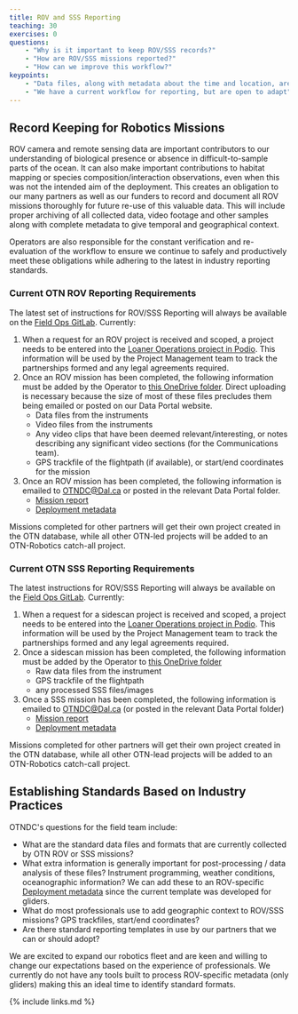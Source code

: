 ```yaml
---
title: ROV and SSS Reporting
teaching: 30
exercises: 0
questions:
    - "Why is it important to keep ROV/SSS records?"
    - "How are ROV/SSS missions reported?"
    - "How can we improve this workflow?"
keypoints:
    - "Data files, along with metadata about the time and location, are needed for each mission"
    - "We have a current workflow for reporting, but are open to adapt"
---
```

## Record Keeping for Robotics Missions

ROV camera and remote sensing data are important contributors to our understanding of biological presence or absence in difficult-to-sample parts of the ocean. It can also make important contributions to habitat mapping or species composition/interaction observations, even when this was not the intended aim of the deployment. This creates an obligation to our many partners as well as our funders to record and document all ROV missions thoroughly for future re-use of this valuable data. This will include proper archiving of all collected data, video footage and other samples along with complete metadata to give temporal and geographical context.

Operators are also responsible for the constant verification and re-evaluation of the workflow to ensure we continue to safely and productively meet these obligations while adhering to the latest in industry reporting standards.

### Current OTN ROV Reporting Requirements

The latest set of instructions for ROV/SSS Reporting will always be available on the [Field Ops GitLab](https://gitlab.oceantrack.org/otnfield/OTN_Field_Ops/-/wikis/ROV%20and%20SSS%20Reporting). Currently:


1. When a request for an ROV project is received and scoped, a project needs to be entered into the [Loaner Operations project in Podio](https://podio.com/ocean-tracking-network-new/operations/apps/robotics-projects). This information will be used by the Project Management team to track the partnerships formed and any legal agreements required.
2.  Once an ROV mission has been completed, the following information must be added by the Operator to [this OneDrive folder](https://dalu-my.sharepoint.com/:f:/g/personal/otndc_dal_ca/EnneuV4kB1hIlIIoeL1TbE0BAZH9OsCR--ClfC4u3SMffA?e=70KJFN). Direct uploading is necessary because the size of most of these files precludes them being emailed or posted on our Data Portal website.
	- Data files from the instruments
	- Video files from the instruments
	- Any video clips that have been deemed relevant/interesting, or notes describing any significant video sections (for the Communications team).
	- GPS trackfile of the flightpath (if available), or start/end coordinates for the mission
3. Once an ROV mission has been completed, the following information is emailed to OTNDC@Dal.ca or posted in the relevant Data Portal folder.
	- [Mission report](https://members.oceantrack.org/data/data-collection/otn-mission-report.xls)
	- [Deployment metadata](https://members.oceantrack.org/data/data-collection/otn-glider-deployment-metadata-data-sheet-v2.xlsx)

Missions completed for other partners will get their own project created in the OTN database, while all other OTN-led projects will be added to an OTN-Robotics catch-all project.

### Current OTN SSS Reporting Requirements

The latest instructions for ROV/SSS Reporting will always be available on the [Field Ops GitLab](https://gitlab.oceantrack.org/otnfield/OTN_Field_Ops/-/wikis/ROV%20and%20SSS%20Reporting). Currently:

1. When a request for a sidescan project is received and scoped, a project needs to be entered into the [Loaner Operations project in Podio](https://podio.com/ocean-tracking-network-new/operations/apps/robotics-projects). This information will be used by the Project Management team to track the partnerships formed and any legal agreements required.
2. Once a sidescan mission has been completed, the following information must be added by the Operator to [this OneDrive folder](https://dalu-my.sharepoint.com/:f:/g/personal/otndc_dal_ca/EnneuV4kB1hIlIIoeL1TbE0BAZH9OsCR--ClfC4u3SMffA?e=70KJFN)
	- Raw data files from the instrument
	- GPS trackfile of the flightpath
	- any processed SSS files/images
3. Once a SSS mission has been completed, the following information is emailed to OTNDC@Dal.ca (or posted in the relevant Data Portal folder)
	- [Mission report](https://members.oceantrack.org/data/data-collection/otn-mission-report.xls)
	- [Deployment metadata](https://members.oceantrack.org/data/data-collection/otn-glider-deployment-metadata-data-sheet-v2.xlsx)

Missions completed for other partners will get their own project created in the OTN database, while all other OTN-lead projects will be added to an OTN-Robotics catch-call project.

## Establishing Standards Based on Industry Practices

OTNDC's questions for the field team include:

- What are the standard data files and formats that are currently collected by OTN ROV or SSS missions?
- What extra information is generally important for post-processing / data analysis of these files? Instrument programming, weather conditions, oceanographic information? We can add these to an ROV-specific [Deployment metadata](https://members.oceantrack.org/data/data-collection/otn-glider-deployment-metadata-data-sheet-v2.xlsx) since the current template was developed for gliders.
- What do most professionals use to add geographic context to ROV/SSS missions? GPS trackfiles, start/end coordinates?
- Are there standard reporting templates in use by our partners that we can or should adopt?

We are excited to expand our robotics fleet and are keen and willing to change our expectations based on the experience of professionals. We currently do not have any tools built to process ROV-specific metadata (only gliders) making this an ideal time to identify standard formats.



{% include links.md %}
